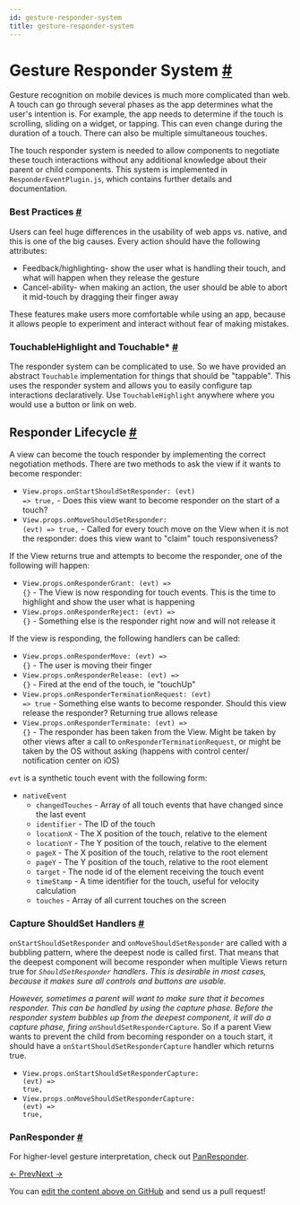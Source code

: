 ```yaml
---
id: gesture-responder-system
title: gesture-responder-system
---
```

<a id="content"></a><h1><a class="anchor" name="gesture-responder-system"></a>Gesture Responder System <a class="hash-link" href="docs/gesture-responder-system.html#gesture-responder-system">#</a></h1><div><p>Gesture recognition on mobile devices is much more complicated than web. A touch can go through several phases as the app determines what the user's intention is. For example, the app needs to determine if the touch is scrolling, sliding on a widget, or tapping. This can even change during the duration of a touch. There can also be multiple simultaneous touches.</p><p>The touch responder system is needed to allow components to negotiate these touch interactions without any additional knowledge about their parent or child components. This system is implemented in <code>ResponderEventPlugin.js</code>, which contains further details and documentation.</p><h3><a class="anchor" name="best-practices"></a>Best Practices <a class="hash-link" href="docs/gesture-responder-system.html#best-practices">#</a></h3><p>Users can feel huge differences in the usability of web apps vs. native, and this is one of the big causes. Every action should have the following attributes:</p><ul><li>Feedback/highlighting- show the user what is handling their touch, and what will happen when they release the gesture</li><li>Cancel-ability- when making an action, the user should be able to abort it mid-touch by dragging their finger away</li></ul><p>These features make users more comfortable while using an app, because it allows people to experiment and interact without fear of making mistakes.</p><h3><a class="anchor" name="touchablehighlight-and-touchable"></a>TouchableHighlight and Touchable* <a class="hash-link" href="docs/gesture-responder-system.html#touchablehighlight-and-touchable">#</a></h3><p>The responder system can be complicated to use. So we have provided an abstract <code>Touchable</code> implementation for things that should be "tappable". This uses the responder system and allows you to easily configure tap interactions declaratively. Use <code>TouchableHighlight</code> anywhere where you would use a button or link on web.</p><h2><a class="anchor" name="responder-lifecycle"></a>Responder Lifecycle <a class="hash-link" href="docs/gesture-responder-system.html#responder-lifecycle">#</a></h2><p>A view can become the touch responder by implementing the correct negotiation methods. There are two methods to ask the view if it wants to become responder:</p><ul><li><code>View.props.onStartShouldSetResponder: (evt) =&gt; true,</code> - Does this view want to become responder on the start of a touch?</li><li><code>View.props.onMoveShouldSetResponder: (evt) =&gt; true,</code> - Called for every touch move on the View when it is not the responder: does this view want to "claim" touch responsiveness?</li></ul><p>If the View returns true and attempts to become the responder, one of the following will happen:</p><ul><li><code>View.props.onResponderGrant: (evt) =&gt; {}</code> - The View is now responding for touch events. This is the time to highlight and show the user what is happening</li><li><code>View.props.onResponderReject: (evt) =&gt; {}</code> - Something else is the responder right now and will not release it</li></ul><p>If the view is responding, the following handlers can be called:</p><ul><li><code>View.props.onResponderMove: (evt) =&gt; {}</code> - The user is moving their finger</li><li><code>View.props.onResponderRelease: (evt) =&gt; {}</code> - Fired at the end of the touch, ie "touchUp"</li><li><code>View.props.onResponderTerminationRequest: (evt) =&gt; true</code> - Something else wants to become responder. Should this view release the responder? Returning true allows release</li><li><code>View.props.onResponderTerminate: (evt) =&gt; {}</code> - The responder has been taken from the View. Might be taken by other views after a call to <code>onResponderTerminationRequest</code>, or might be taken by the OS without asking (happens with control center/ notification center on iOS)</li></ul><p><code>evt</code> is a synthetic touch event with the following form:</p><ul><li><code>nativeEvent</code><ul><li><code>changedTouches</code> - Array of all touch events that have changed since the last event</li><li><code>identifier</code> - The ID of the touch</li><li><code>locationX</code> - The X position of the touch, relative to the element</li><li><code>locationY</code> - The Y position of the touch, relative to the element</li><li><code>pageX</code> - The X position of the touch, relative to the root element</li><li><code>pageY</code> - The Y position of the touch, relative to the root element</li><li><code>target</code> - The node id of the element receiving the touch event</li><li><code>timeStamp</code> - A time identifier for the touch, useful for velocity calculation</li><li><code>touches</code> - Array of all current touches on the screen</li></ul></li></ul><h3><a class="anchor" name="capture-shouldset-handlers"></a>Capture ShouldSet Handlers <a class="hash-link" href="docs/gesture-responder-system.html#capture-shouldset-handlers">#</a></h3><p><code>onStartShouldSetResponder</code> and <code>onMoveShouldSetResponder</code> are called with a bubbling pattern, where the deepest node is called first. That means that the deepest component will become responder when multiple Views return true for <code>*ShouldSetResponder</code> handlers. This is desirable in most cases, because it makes sure all controls and buttons are usable.</p><p>However, sometimes a parent will want to make sure that it becomes responder. This can be handled by using the capture phase. Before the responder system bubbles up from the deepest component, it will do a capture phase, firing <code>on*ShouldSetResponderCapture</code>. So if a parent View wants to prevent the child from becoming responder on a touch start, it should have a <code>onStartShouldSetResponderCapture</code> handler which returns true.</p><ul><li><code>View.props.onStartShouldSetResponderCapture: (evt) =&gt; true,</code></li><li><code>View.props.onMoveShouldSetResponderCapture: (evt) =&gt; true,</code></li></ul><h3><a class="anchor" name="panresponder"></a>PanResponder <a class="hash-link" href="docs/gesture-responder-system.html#panresponder">#</a></h3><p>For higher-level gesture interpretation, check out <a href="docs/panresponder.html" target="_blank">PanResponder</a>.</p></div><div class="docs-prevnext"><a class="docs-prev" href="docs/platform-specific-code.html#content">← Prev</a><a class="docs-next" href="docs/native-modules-ios.html#content">Next →</a></div><p class="edit-page-block">You can <a target="_blank" href="https://github.com/facebook/react-native/blob/master/docs/GestureResponderSystem.md">edit the content above on GitHub</a> and send us a pull request!</p>